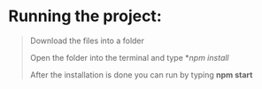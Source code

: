 # Running the project:
> Download the files into a folder
> 
> Open the folder into the terminal and type **npm install*
> 
> After the installation is done you can run by typing **npm start**
